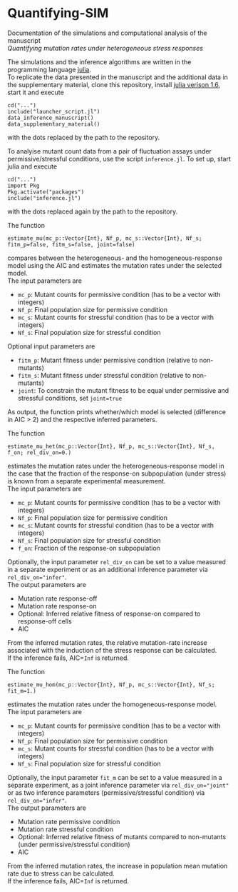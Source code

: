 # Quantifying-SIM
Documentation of the simulations and computational analysis of the manuscript \
*Quantifying mutation rates under heterogeneous stress responses* 

The simulations and the inference algorithms are written in the programming language [julia](https://julialang.org). \
To replicate the data presented in the manuscript and the additional data in the supplementary material, clone this repository, install [julia verison 1.6](https://julialang.org/downloads/#long_term_support_release), start it and execute
```
cd("...")
include("launcher_script.jl")
data_inference_manuscript()
data_supplementary_material()
```
with the dots replaced by the path to the repository.

To analyise mutant count data from a pair of fluctuation assays under permissive/stressful conditions, use the script `inference.jl`. To set up, start julia and execute 
```
cd("...")
import Pkg
Pkg.activate("packages")
include("inference.jl")
```
with the dots replaced again by the path to the repository.

The function 
```
estimate_mu(mc_p::Vector{Int}, Nf_p, mc_s::Vector{Int}, Nf_s; fitm_p=false, fitm_s=false, joint=false)
``` 
compares between the heterogeneous- and the homogeneous-response model using the AIC and estimates the mutation rates under the selected model. \
The input parameters are
* `mc_p`: Mutant counts for permissive condition (has to be a vector with integers)
* `Nf_p`: Final population size for permissive condition
* `mc_s`: Mutant counts for stressful condition (has to be a vector with integers)
* `Nf_s`: Final population size for stressful condition

Optional input parameters are
* `fitm_p`: Mutant fitness under permissive condition (relative to non-mutants)
* `fitm_s`: Mutant fitness under stressful condition (relative to non-mutants)
* `joint`: To constrain the mutant fitness to be equal under permissive and stressful conditions, set `joint=true`

As output, the function prints whether/which model is selected (difference in AIC > 2) and the respective inferred parameters.

The function 
```
estimate_mu_het(mc_p::Vector{Int}, Nf_p, mc_s::Vector{Int}, Nf_s, f_on; rel_div_on=0.)
```
estimates the mutation rates under the heterogeneous-response model in the case that the fraction of the response-on subpopulation (under stress) is known from a separate experimental measurement. \
The input parameters are
* `mc_p`: Mutant counts for permissive condition (has to be a vector with integers)
* `Nf_p`: Final population size for permissive condition
* `mc_s`: Mutant counts for stressful condition (has to be a vector with integers)
* `Nf_s`: Final population size for stressful condition
* `f_on`: Fraction of the response-on subpopulation 

Optionally, the input parameter `rel_div_on` can be set to a value measured in a separate experiment or as an additional inference parameter via `rel_div_on="infer"`. \
The output parameters are 
* Mutation rate response-off
* Mutation rate response-on
* Optional: Inferred relative fitness of response-on compared to response-off cells
* AIC

From the inferred mutation rates, the relative mutation-rate increase associated with the induction of the stress response can be calculated.\
If the inference fails, AIC=`Inf` is returned.

The function 
```
estimate_mu_hom(mc_p::Vector{Int}, Nf_p, mc_s::Vector{Int}, Nf_s; fit_m=1.)
```
estimates the mutation rates under the homogeneous-response model. \
The input parameters are
* `mc_p`: Mutant counts for permissive condition (has to be a vector with integers)
* `Nf_p`: Final population size for permissive condition
* `mc_s`: Mutant counts for stressful condition (has to be a vector with integers)
* `Nf_s`: Final population size for stressful condition

Optionally, the input parameter `fit_m` can be set to a value measured in a separate experiment, as a joint inference parameter via `rel_div_on="joint"` or as two inference parameters (permissive/stressful condition) via `rel_div_on="infer"`. \
The output parameters are 
* Mutation rate permissive condition 
* Mutation rate stressful condition
* Optional: Inferred relative fitness of mutants compared to non-mutants (under permissive/stressful condition)
* AIC

From the inferred mutation rates, the increase in population mean mutation rate due to stress can be calculated.\
If the inference fails, AIC=`Inf` is returned.